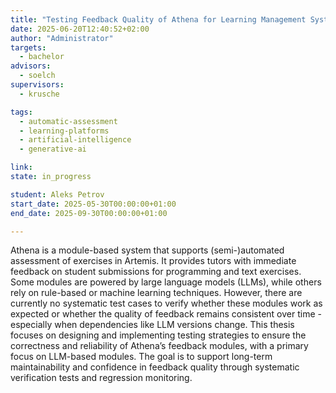 ```yaml
---
title: "Testing Feedback Quality of Athena for Learning Management Systems"
date: 2025-06-20T12:40:52+02:00
author: "Administrator"
targets:
  - bachelor
advisors:
  - soelch
supervisors:
  - krusche

tags:
  - automatic-assessment
  - learning-platforms
  - artificial-intelligence
  - generative-ai

link: 
state: in_progress

student: Aleks Petrov
start_date: 2025-05-30T00:00:00+01:00
end_date: 2025-09-30T00:00:00+01:00

---
```

Athena is a module-based system that supports (semi-)automated assessment of exercises in Artemis. It provides tutors with immediate feedback on student submissions for programming and text exercises. Some modules are powered by large language models (LLMs), while others rely on rule-based or machine learning techniques. However, there are currently no systematic test cases to verify whether these modules work as expected or whether the quality of feedback remains consistent over time - especially when dependencies like LLM versions change. This thesis focuses on designing and implementing testing strategies to ensure the correctness and reliability of Athena’s feedback modules, with a primary focus on LLM-based modules. The goal is to support long-term maintainability and confidence in feedback quality through systematic verification tests and regression monitoring.